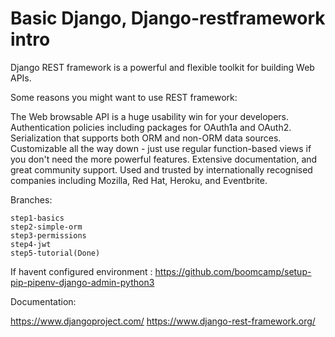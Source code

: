# Basic Django, Django-restframework intro

Django REST framework is a powerful and flexible toolkit for building Web APIs.

Some reasons you might want to use REST framework:

The Web browsable API is a huge usability win for your developers.
Authentication policies including packages for OAuth1a and OAuth2.
Serialization that supports both ORM and non-ORM data sources.
Customizable all the way down - just use regular function-based views if you don't need the more powerful features.
Extensive documentation, and great community support.
Used and trusted by internationally recognised companies including Mozilla, Red Hat, Heroku, and Eventbrite.

Branches:

```
step1-basics
step2-simple-orm
step3-permissions
step4-jwt
step5-tutorial(Done)
```

If havent configured environment : https://github.com/boomcamp/setup-pip-pipenv-django-admin-python3

Documentation:

https://www.djangoproject.com/
https://www.django-rest-framework.org/
